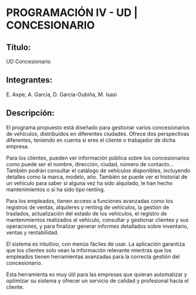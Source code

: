 # PROGRAMACIÓN IV - UD | CONCESIONARIO

## **Título:**
UD Concesionario

## **Integrantes:**
E. Axpe, A. García, D. Garcia-Oubiña, M. Isasi

## **Descripción:**
El programa propuesto está diseñado para gestionar varios concesionarios de vehículos, distribuidos en diferentes ciudades. Ofrece dos perspectivas diferentes, teniendo en cuenta si eres el cliente o trabajador de dicha empresa.

Para los clientes, pueden ver información pública sobre los concesionarios como puede ser el nombre, dirección, ciudad, número de contacto... También podrán consultar el catálogo de vehículos disponibles, incluyendo detalles como la marca, modelo, año. También se puede ver el historial de un vehículo para saber si alguna vez ha sido alquilado, le han hecho mantenimientos o si ha sido tipo renting.

Para los empleados, tienen acceso a funciones avanzadas como los registros de ventas, alquileres y renting de vehículos, la gestión de traslados, actualización del estado de los vehículos, el registro de mantenimientos realizados al vehículo, consultar y gestionar clientes y sus operaciones, y para finalizar generar informes detallados sobre inventario, ventas y rentabilidad.

El sistema es intuitivo, con menús fáciles de usar. La aplicación garantiza que los clientes solo vean la información relevante mientras que los empleados tienen herramientas avanzadas para la correcta gestión del concesionario.

Esta herramienta es muy útil para las empresas que quieran automatizar y optimizar su sistema y ofrecer un servicio de calidad y profesional hacia el cliente.

